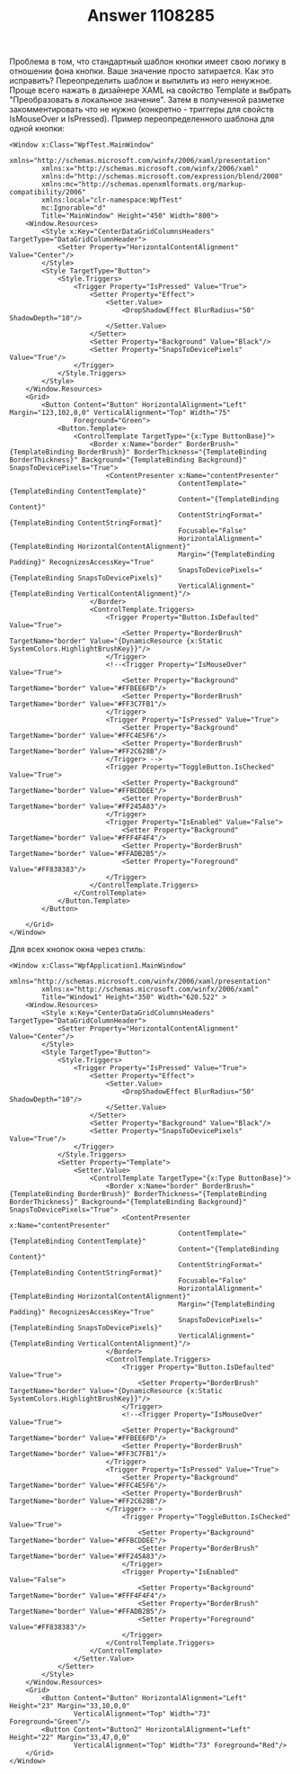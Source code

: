 ﻿---
title: "Answer 1108285"
se.owner.user_id: 240512
se.owner.display_name: "MSDN.WhiteKnight"
se.owner.link: "https://ru.stackoverflow.com/users/240512/msdn-whiteknight"
se.answer_id: 1108285
se.question_id: 1107894
se.post_type: answer
se.is_accepted: True
---
<p>Проблема в том, что стандартный шаблон кнопки имеет свою логику в отношении фона кнопки. Ваше значение просто затирается. Как это исправить? Переопределить шаблон и выпилить из него ненужное. Проще всего нажать в дизайнере XAML на свойство Template и выбрать "Преобразовать в локальное значение". Затем в полученной разметке закомментировать что не нужно (конкретно - триггеры для свойств IsMouseOver и IsPressed). Пример переопределенного шаблона для одной кнопки:</p>

<pre class="lang-xml prettyprint-override"><code>&lt;Window x:Class="WpfTest.MainWindow"
        xmlns="http://schemas.microsoft.com/winfx/2006/xaml/presentation"
        xmlns:x="http://schemas.microsoft.com/winfx/2006/xaml"
        xmlns:d="http://schemas.microsoft.com/expression/blend/2008"
        xmlns:mc="http://schemas.openxmlformats.org/markup-compatibility/2006"
        xmlns:local="clr-namespace:WpfTest"
        mc:Ignorable="d"
        Title="MainWindow" Height="450" Width="800"&gt;
    &lt;Window.Resources&gt;
        &lt;Style x:Key="CenterDataGridColumnsHeaders" TargetType="DataGridColumnHeader"&gt;
            &lt;Setter Property="HorizontalContentAlignment" Value="Center"/&gt;
        &lt;/Style&gt;
        &lt;Style TargetType="Button"&gt;
            &lt;Style.Triggers&gt;
                &lt;Trigger Property="IsPressed" Value="True"&gt;
                    &lt;Setter Property="Effect"&gt;
                        &lt;Setter.Value&gt;
                            &lt;DropShadowEffect BlurRadius="50" ShadowDepth="10"/&gt;
                        &lt;/Setter.Value&gt;
                    &lt;/Setter&gt;
                    &lt;Setter Property="Background" Value="Black"/&gt;
                    &lt;Setter Property="SnapsToDevicePixels" Value="True"/&gt;
                &lt;/Trigger&gt;
            &lt;/Style.Triggers&gt;
        &lt;/Style&gt;
    &lt;/Window.Resources&gt;
    &lt;Grid&gt;
        &lt;Button Content="Button" HorizontalAlignment="Left" Margin="123,102,0,0" VerticalAlignment="Top" Width="75"
                Foreground="Green"&gt;
            &lt;Button.Template&gt;
                &lt;ControlTemplate TargetType="{x:Type ButtonBase}"&gt;
                    &lt;Border x:Name="border" BorderBrush="{TemplateBinding BorderBrush}" BorderThickness="{TemplateBinding BorderThickness}" Background="{TemplateBinding Background}" SnapsToDevicePixels="True"&gt;
                        &lt;ContentPresenter x:Name="contentPresenter" 
                                          ContentTemplate="{TemplateBinding ContentTemplate}" 
                                          Content="{TemplateBinding Content}" 
                                          ContentStringFormat="{TemplateBinding ContentStringFormat}" 
                                          Focusable="False" 
                                          HorizontalAlignment="{TemplateBinding HorizontalContentAlignment}" 
                                          Margin="{TemplateBinding Padding}" RecognizesAccessKey="True" 
                                          SnapsToDevicePixels="{TemplateBinding SnapsToDevicePixels}" 
                                          VerticalAlignment="{TemplateBinding VerticalContentAlignment}"/&gt;
                    &lt;/Border&gt;
                    &lt;ControlTemplate.Triggers&gt;
                        &lt;Trigger Property="Button.IsDefaulted" Value="True"&gt;
                            &lt;Setter Property="BorderBrush" TargetName="border" Value="{DynamicResource {x:Static SystemColors.HighlightBrushKey}}"/&gt;
                        &lt;/Trigger&gt;
                        &lt;!--&lt;Trigger Property="IsMouseOver" Value="True"&gt;
                            &lt;Setter Property="Background" TargetName="border" Value="#FFBEE6FD"/&gt;
                            &lt;Setter Property="BorderBrush" TargetName="border" Value="#FF3C7FB1"/&gt;
                        &lt;/Trigger&gt;
                        &lt;Trigger Property="IsPressed" Value="True"&gt;
                            &lt;Setter Property="Background" TargetName="border" Value="#FFC4E5F6"/&gt;
                            &lt;Setter Property="BorderBrush" TargetName="border" Value="#FF2C628B"/&gt;
                        &lt;/Trigger&gt; --&gt;
                        &lt;Trigger Property="ToggleButton.IsChecked" Value="True"&gt;
                            &lt;Setter Property="Background" TargetName="border" Value="#FFBCDDEE"/&gt;
                            &lt;Setter Property="BorderBrush" TargetName="border" Value="#FF245A83"/&gt;
                        &lt;/Trigger&gt;
                        &lt;Trigger Property="IsEnabled" Value="False"&gt;
                            &lt;Setter Property="Background" TargetName="border" Value="#FFF4F4F4"/&gt;
                            &lt;Setter Property="BorderBrush" TargetName="border" Value="#FFADB2B5"/&gt;
                            &lt;Setter Property="Foreground" Value="#FF838383"/&gt;
                        &lt;/Trigger&gt;
                    &lt;/ControlTemplate.Triggers&gt;
                &lt;/ControlTemplate&gt;
            &lt;/Button.Template&gt;
        &lt;/Button&gt;

    &lt;/Grid&gt;
&lt;/Window&gt;
</code></pre>

<p>Для всех кнопок окна через стиль:</p>

<pre class="lang-xml prettyprint-override"><code>&lt;Window x:Class="WpfApplication1.MainWindow"
        xmlns="http://schemas.microsoft.com/winfx/2006/xaml/presentation"
        xmlns:x="http://schemas.microsoft.com/winfx/2006/xaml"        
        Title="Window1" Height="350" Width="620.522" &gt;
    &lt;Window.Resources&gt;
        &lt;Style x:Key="CenterDataGridColumnsHeaders" TargetType="DataGridColumnHeader"&gt;
            &lt;Setter Property="HorizontalContentAlignment" Value="Center"/&gt;
        &lt;/Style&gt;
        &lt;Style TargetType="Button"&gt;
            &lt;Style.Triggers&gt;
                &lt;Trigger Property="IsPressed" Value="True"&gt;
                    &lt;Setter Property="Effect"&gt;
                        &lt;Setter.Value&gt;
                            &lt;DropShadowEffect BlurRadius="50" ShadowDepth="10"/&gt;
                        &lt;/Setter.Value&gt;
                    &lt;/Setter&gt;
                    &lt;Setter Property="Background" Value="Black"/&gt;
                    &lt;Setter Property="SnapsToDevicePixels" Value="True"/&gt;
                &lt;/Trigger&gt;
            &lt;/Style.Triggers&gt;
            &lt;Setter Property="Template"&gt;
                &lt;Setter.Value&gt;
                    &lt;ControlTemplate TargetType="{x:Type ButtonBase}"&gt;
                        &lt;Border x:Name="border" BorderBrush="{TemplateBinding BorderBrush}" BorderThickness="{TemplateBinding BorderThickness}" Background="{TemplateBinding Background}" SnapsToDevicePixels="True"&gt;
                            &lt;ContentPresenter x:Name="contentPresenter" 
                                          ContentTemplate="{TemplateBinding ContentTemplate}" 
                                          Content="{TemplateBinding Content}" 
                                          ContentStringFormat="{TemplateBinding ContentStringFormat}" 
                                          Focusable="False" 
                                          HorizontalAlignment="{TemplateBinding HorizontalContentAlignment}" 
                                          Margin="{TemplateBinding Padding}" RecognizesAccessKey="True" 
                                          SnapsToDevicePixels="{TemplateBinding SnapsToDevicePixels}" 
                                          VerticalAlignment="{TemplateBinding VerticalContentAlignment}"/&gt;
                        &lt;/Border&gt;
                        &lt;ControlTemplate.Triggers&gt;
                            &lt;Trigger Property="Button.IsDefaulted" Value="True"&gt;
                                &lt;Setter Property="BorderBrush" TargetName="border" Value="{DynamicResource {x:Static SystemColors.HighlightBrushKey}}"/&gt;
                            &lt;/Trigger&gt;
                            &lt;!--&lt;Trigger Property="IsMouseOver" Value="True"&gt;
                            &lt;Setter Property="Background" TargetName="border" Value="#FFBEE6FD"/&gt;
                            &lt;Setter Property="BorderBrush" TargetName="border" Value="#FF3C7FB1"/&gt;
                        &lt;/Trigger&gt;
                        &lt;Trigger Property="IsPressed" Value="True"&gt;
                            &lt;Setter Property="Background" TargetName="border" Value="#FFC4E5F6"/&gt;
                            &lt;Setter Property="BorderBrush" TargetName="border" Value="#FF2C628B"/&gt;
                        &lt;/Trigger&gt; --&gt;
                            &lt;Trigger Property="ToggleButton.IsChecked" Value="True"&gt;
                                &lt;Setter Property="Background" TargetName="border" Value="#FFBCDDEE"/&gt;
                                &lt;Setter Property="BorderBrush" TargetName="border" Value="#FF245A83"/&gt;
                            &lt;/Trigger&gt;
                            &lt;Trigger Property="IsEnabled" Value="False"&gt;
                                &lt;Setter Property="Background" TargetName="border" Value="#FFF4F4F4"/&gt;
                                &lt;Setter Property="BorderBrush" TargetName="border" Value="#FFADB2B5"/&gt;
                                &lt;Setter Property="Foreground" Value="#FF838383"/&gt;
                            &lt;/Trigger&gt;
                        &lt;/ControlTemplate.Triggers&gt;
                    &lt;/ControlTemplate&gt;
                &lt;/Setter.Value&gt;
            &lt;/Setter&gt;
        &lt;/Style&gt;
    &lt;/Window.Resources&gt;
    &lt;Grid&gt;
        &lt;Button Content="Button" HorizontalAlignment="Left" Height="23" Margin="33,10,0,0" 
                VerticalAlignment="Top" Width="73" Foreground="Green"/&gt;
        &lt;Button Content="Button2" HorizontalAlignment="Left" Height="22" Margin="33,47,0,0" 
                VerticalAlignment="Top" Width="73" Foreground="Red"/&gt;
    &lt;/Grid&gt;
&lt;/Window&gt;
</code></pre>
